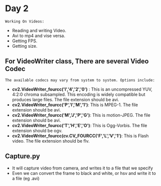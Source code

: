 # Day 2

``` Working On Videos: ```
* Reading and writing Video.
* Avi to mp4 and vise versa.
* Getting FPS.
* Getting size.

## For VideoWriter class, There are several Video Codec

 ```The available codecs may vary from system to system. Options include: ```

* **cv2.VideoWriter_fourcc('I','4','2','0')** : This is an uncompressed YUV, 4:2:0 chroma subsampled. This encoding is widely compatible but produces large files. The file extension should be avi. 
* **cv2.VideoWriter_fourcc('P','I','M','1')**: This is MPEG-1. The file extension should be avi. 
* **cv2.VideoWriter_fourcc('M','J','P','G')**: This is motion-JPEG. The file extension should be avi. 
* **cv2.VideoWriter_fourcc('T','H','E','O')**: This is Ogg-Vorbis. The file extension should be ogv. 
* **cv2.VideoWriter_fourcc(cv.CV_FOURCC('F','L','V','1')**: This is Flash video. The file extension should be flv. 

## Capture.py

* It will capture video from camera, and writes it to a file that we specify
* Even we can convert the frame to black and white, or hsv and write it to a file (eg .avi)
